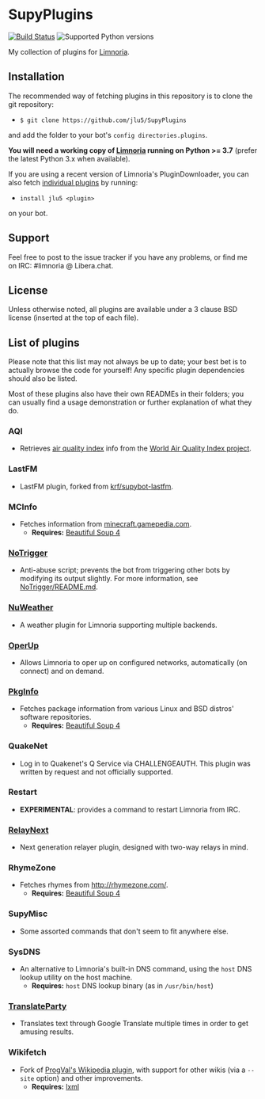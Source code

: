 # SupyPlugins

[![Build Status](https://drone.overdrivenetworks.com/api/badges/jlu5/SupyPlugins/status.svg)](https://drone.overdrivenetworks.com/jlu5/SupyPlugins)
![Supported Python versions](https://img.shields.io/badge/python-3.7%20and%20later-blue.svg)

My collection of plugins for [Limnoria](https://github.com/ProgVal/Limnoria).

## Installation
The recommended way of fetching plugins in this repository is to clone the git repository:

* `$ git clone https://github.com/jlu5/SupyPlugins`

and add the folder to your bot's `config directories.plugins`.

**You will need a working copy of [Limnoria](https://github.com/ProgVal/Limnoria) running on Python >= 3.7** (prefer the latest Python 3.x when available).

If you are using a recent version of Limnoria's PluginDownloader, you can also fetch [individual plugins](#list-of-plugins) by running:

* `install jlu5 <plugin>`

on your bot.

## Support
Feel free to post to the issue tracker if you have any problems, or find me on IRC: #limnoria @ Libera.chat.

## License
Unless otherwise noted, all plugins are available under a 3 clause BSD license (inserted at the top of each file).

## List of plugins
Please note that this list may not always be up to date; your best bet is to actually browse the code for yourself! Any specific plugin dependencies should also be listed.

Most of these plugins also have their own READMEs in their folders; you can usually find a usage demonstration or further explanation of what they do.

### AQI
- Retrieves [air quality index](https://en.wikipedia.org/wiki/Air_quality_index) info from the [World Air Quality Index project](https://aqicn.org).

### LastFM
- LastFM plugin, forked from [krf/supybot-lastfm](https://github.com/krf/supybot-lastfm).

### MCInfo
- Fetches information from [minecraft.gamepedia.com](https://minecraft.gamepedia.com/).
   - **Requires:** [Beautiful Soup 4](http://www.crummy.com/software/BeautifulSoup/bs4/doc/)

### [NoTrigger](NoTrigger/README.md)
- Anti-abuse script; prevents the bot from triggering other bots by modifying its output slightly. For more information, see [NoTrigger/README.md](NoTrigger/README.md).

### [NuWeather](NuWeather/README.md)
- A weather plugin for Limnoria supporting multiple backends.

### [OperUp](OperUp/README.md)
- Allows Limnoria to oper up on configured networks, automatically (on connect) and on demand.

### [PkgInfo](PkgInfo/README.md)
- Fetches package information from various Linux and BSD distros' software repositories.
   - **Requires:** [Beautiful Soup 4](http://www.crummy.com/software/BeautifulSoup/bs4/doc/)

### QuakeNet
- Log in to Quakenet's Q Service via CHALLENGEAUTH. This plugin was written by request and not officially supported.

### Restart
- **EXPERIMENTAL**: provides a command to restart Limnoria from IRC.

### [RelayNext](RelayNext/README.md)
- Next generation relayer plugin, designed with two-way relays in mind.

### RhymeZone
- Fetches rhymes from http://rhymezone.com/.
   - **Requires:** [Beautiful Soup 4](http://www.crummy.com/software/BeautifulSoup/bs4/doc/)

### SupyMisc
- Some assorted commands that don't seem to fit anywhere else.

### SysDNS
- An alternative to Limnoria's built-in DNS command, using the `host` DNS lookup utility on the host machine.
    * **Requires:** `host` DNS lookup binary (as in `/usr/bin/host`)

### [TranslateParty](TranslateParty/README.md)
- Translates text through Google Translate multiple times in order to get amusing results.

### Wikifetch
- Fork of [ProgVal's Wikipedia plugin](https://github.com/ProgVal/Supybot-plugins), with support for other wikis (via a `--site` option) and other improvements.
   - **Requires:** [lxml](https://lxml.de/installation.html)
